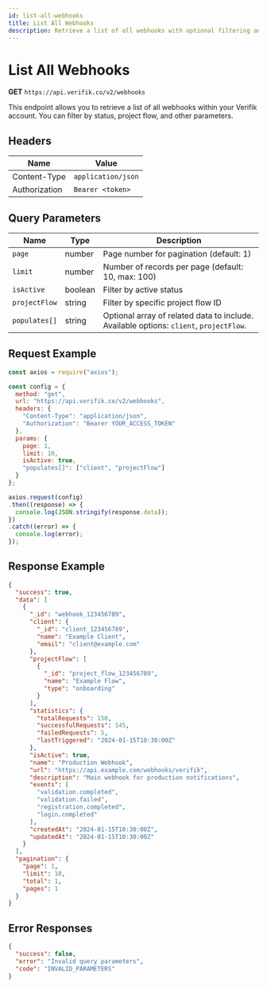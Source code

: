 ```yaml
---
id: list-all-webhooks
title: List All Webhooks
description: Retrieve a list of all webhooks with optional filtering and pagination
---
```


# List All Webhooks

**GET** `https://api.verifik.co/v2/webhooks`

This endpoint allows you to retrieve a list of all webhooks within your Verifik account. You can filter by status, project flow, and other parameters.

## Headers

| Name          | Value              |
| ------------- | ------------------ |
| Content-Type  | `application/json` |
| Authorization | `Bearer <token>`   |

## Query Parameters

| Name          | Type    | Description                                                                                    |
| ------------- | ------- | ---------------------------------------------------------------------------------------------- |
| `page`        | number  | Page number for pagination (default: 1)                                                       |
| `limit`       | number  | Number of records per page (default: 10, max: 100)                                            |
| `isActive`    | boolean | Filter by active status                                                                        |
| `projectFlow` | string  | Filter by specific project flow ID                                                             |
| `populates[]` | string  | Optional array of related data to include. Available options: `client`, `projectFlow`.          |

## Request Example

```javascript
const axios = require("axios");

const config = {
  method: "get",
  url: "https://api.verifik.co/v2/webhooks",
  headers: {
    "Content-Type": "application/json",
    "Authorization": "Bearer YOUR_ACCESS_TOKEN"
  },
  params: {
    page: 1,
    limit: 10,
    isActive: true,
    "populates[]": ["client", "projectFlow"]
  }
};

axios.request(config)
.then((response) => {
  console.log(JSON.stringify(response.data));
})
.catch((error) => {
  console.log(error);
});
```

## Response Example

```json
{
  "success": true,
  "data": [
    {
      "_id": "webhook_123456789",
      "client": {
        "_id": "client_123456789",
        "name": "Example Client",
        "email": "client@example.com"
      },
      "projectFlow": [
        {
          "_id": "project_flow_123456789",
          "name": "Example Flow",
          "type": "onboarding"
        }
      ],
      "statistics": {
        "totalRequests": 150,
        "successfulRequests": 145,
        "failedRequests": 5,
        "lastTriggered": "2024-01-15T10:30:00Z"
      },
      "isActive": true,
      "name": "Production Webhook",
      "url": "https://api.example.com/webhooks/verifik",
      "description": "Main webhook for production notifications",
      "events": [
        "validation.completed",
        "validation.failed",
        "registration.completed",
        "login.completed"
      ],
      "createdAt": "2024-01-15T10:30:00Z",
      "updatedAt": "2024-01-15T10:30:00Z"
    }
  ],
  "pagination": {
    "page": 1,
    "limit": 10,
    "total": 1,
    "pages": 1
  }
}
```

## Error Responses

```json
{
  "success": false,
  "error": "Invalid query parameters",
  "code": "INVALID_PARAMETERS"
}
```
